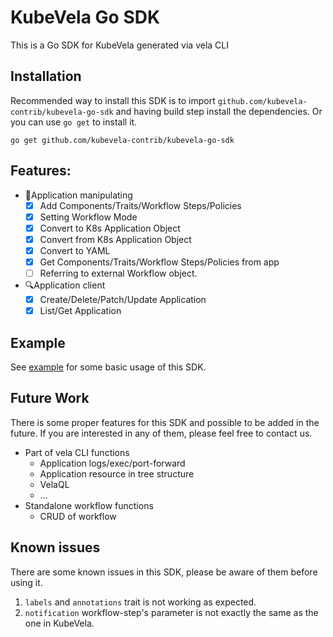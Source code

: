 # KubeVela Go SDK

This is a Go SDK for KubeVela generated via vela CLI

## Installation

Recommended way to install this SDK is to import `github.com/kubevela-contrib/kubevela-go-sdk` and having build step install the dependencies. Or you can use `go get` to install it.

```shell
go get github.com/kubevela-contrib/kubevela-go-sdk
```

## Features:

- 🔧Application manipulating
    - [x] Add Components/Traits/Workflow Steps/Policies
    - [x] Setting Workflow Mode
    - [x] Convert to K8s Application Object
    - [x] Convert from K8s Application Object
    - [x] Convert to YAML
    - [x] Get Components/Traits/Workflow Steps/Policies from app
    - [ ] Referring to external Workflow object.
- 🔍Application client
    - [x] Create/Delete/Patch/Update Application
    - [x] List/Get Application

## Example

See [example](example) for some basic usage of this SDK.

## Future Work

There is some proper features for this SDK and possible to be added in the future. If you are interested in any of them, please feel free to contact us.

- Part of vela CLI functions
    - Application logs/exec/port-forward
    - Application resource in tree structure
    - VelaQL
    - ...
- Standalone workflow functions
    - CRUD of workflow

## Known issues

There are some known issues in this SDK, please be aware of them before using it.

1. `labels` and `annotations` trait is not working as expected.
2. `notification` workflow-step's parameter is not exactly the same as the one in KubeVela.